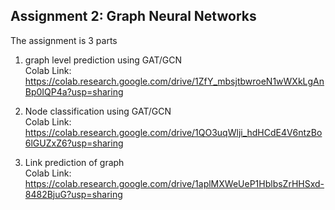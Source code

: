 <h2>Assignment 2: Graph Neural Networks</h2> 

The assignment is 3 parts


1) graph level prediction using GAT/GCN <br>
Colab Link: https://colab.research.google.com/drive/1ZfY_mbsjtbwroeN1wWXkLgAnBp0IQP4a?usp=sharing

2) Node classification using GAT/GCN <br>
Colab Link: https://colab.research.google.com/drive/1QO3uqWlji_hdHCdE4V6ntzBo6lGUZxZ6?usp=sharing

3) Link  prediction of graph <br>
Colab Link: https://colab.research.google.com/drive/1aplMXWeUeP1HblbsZrHHSxd-8482BjuG?usp=sharing
